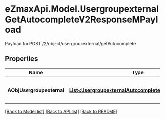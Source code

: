 # eZmaxApi.Model.UsergroupexternalGetAutocompleteV2ResponseMPayload
Payload for POST /2/object/usergroupexternal/getAutocomplete

## Properties

Name | Type | Description | Notes
------------ | ------------- | ------------- | -------------
**AObjUsergroupexternal** | [**List&lt;UsergroupexternalAutocompleteElementResponse&gt;**](UsergroupexternalAutocompleteElementResponse.md) | An array of Usergroupexternal autocomplete element response. | 

[[Back to Model list]](../README.md#documentation-for-models) [[Back to API list]](../README.md#documentation-for-api-endpoints) [[Back to README]](../README.md)

